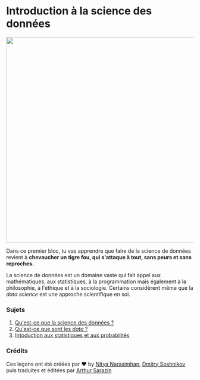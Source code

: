 # Introduction à la science des données

<img src="https://github.com/ArthurSrz/La-Data-Science-Pour-Les-Nuls/raw/main/images/data-scientist.png" width="550">

Dans ce premier bloc, tu vas apprendre que faire de la science de données revient à **chevaucher un tigre fou, qui s'attaque à tout, sans peurs et sans reproches.** 

La science de données est un domaine vaste qui fait appel aux mathématiques, aux statistiques, à la programmation mais également à la philosophie, à l'éthique et à la sociologie. Certains considèrent même que la _data science_ est une approche scientifique en soi. 
  

### Sujets

1. [Qu'est-ce que la science des données ?](01-preface/README.md)
2. [Qu'est-ce que sont les _data_ ?](02-data-dans-les-doigts/README.md)
3. [Intoduction aux statistiques et aux probabilités](04-stats-and-probability/README.md)

### Crédits

Ces leçons ont été créées par ❤️ by [Nitya Narasimhan](https://twitter.com/nitya), [Dmitry Soshnikov](https://twitter.com/shwars) puis traduites et éditées par [Arthur Sarazin](@SrzArthur)
